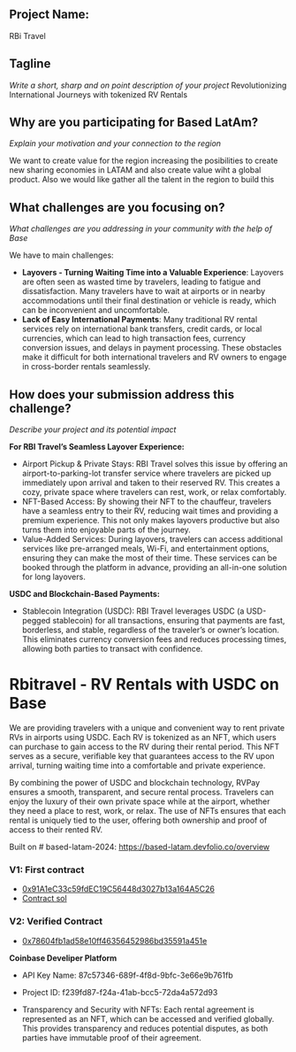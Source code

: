 
## Project Name:
RBi Travel

## Tagline
*Write a short, sharp and on point description of your project*
Revolutionizing International Journeys with tokenized RV Rentals

## Why are you participating for Based LatAm?
*Explain your motivation and your connection to the region*

We want to create value for the region increasing the posibilities to create new sharing economies in LATAM and also create value wiht a global product. Also we would like gather all the talent in the region to build this

## What challenges are you focusing on?
*What challenges are you addressing in your community with the help of Base*

We have to main challenges: 
- **Layovers - Turning Waiting Time into a Valuable Experience**: Layovers are often seen as wasted time by travelers, leading to fatigue and dissatisfaction. Many travelers have to wait at airports or in nearby accommodations until their final destination or vehicle is ready, which can be inconvenient and uncomfortable.
- **Lack of Easy International Payments**: Many traditional RV rental services rely on international bank transfers, credit cards, or local currencies, which can lead to high transaction fees, currency conversion issues, and delays in payment processing. These obstacles make it difficult for both international travelers and RV owners to engage in cross-border rentals seamlessly.

## How does your submission address this challenge?
*Describe your project and its potential impact*

**For RBI Travel’s Seamless Layover Experience:**
- Airport Pickup & Private Stays: RBI Travel solves this issue by offering an airport-to-parking-lot transfer service where travelers are picked up immediately upon arrival and taken to their reserved RV. This creates a cozy, private space where travelers can rest, work, or relax comfortably.
- NFT-Based Access: By showing their NFT to the chauffeur, travelers have a seamless entry to their RV, reducing wait times and providing a premium experience. This not only makes layovers productive but also turns them into enjoyable parts of the journey.
- Value-Added Services: During layovers, travelers can access additional services like pre-arranged meals, Wi-Fi, and entertainment options, ensuring they can make the most of their time. These services can be booked through the platform in advance, providing an all-in-one solution for long layovers.

**USDC and Blockchain-Based Payments:**
- Stablecoin Integration (USDC): RBI Travel leverages USDC (a USD-pegged stablecoin) for all transactions, ensuring that payments are fast, borderless, and stable, regardless of the traveler’s or owner’s location. This eliminates currency conversion fees and reduces processing times, allowing both parties to transact with confidence.







# Rbitravel - RV Rentals with USDC on Base
We are providing travelers with a unique and convenient way to rent private RVs in airports using USDC.  Each RV is tokenized as an NFT, which users can purchase to gain access to the RV during their rental period. This NFT serves as a secure, verifiable key that guarantees access to the RV upon arrival, turning waiting time into a comfortable and private experience.

By combining the power of USDC and blockchain technology, RVPay ensures a smooth, transparent, and secure rental process. Travelers can enjoy the luxury of their own private space while at the airport, whether they need a place to rest, work, or relax.  The use of NFTs ensures that each rental is uniquely tied to the user, offering both ownership and proof of access to their rented RV.


Built on # based-latam-2024: https://based-latam.devfolio.co/overview 


### V1: First contract
- [0x91A1eC33c59fdEC19C56448d3027b13a164A5C26](https://sepolia.basescan.org/address/0x91a1ec33c59fdec19c56448d3027b13a164a5c26)
- [Contract sol](https://github.com/Ekinoxis-evm/based-latam-2024/blob/main/RVRental.sol)
  
### V2: Verified Contract
- [0x78604fb1ad58e10ff46356452986bd35591a451e](https://sepolia.basescan.org/address/0x78604fb1ad58e10ff46356452986bd35591a451e)

**Coinbase Develiper Platform**
- API Key Name: 87c57346-689f-4f8d-9bfc-3e66e9b761fb
- Project ID: f239fd87-f24a-41ab-bcc5-72da4a572d93

- Transparency and Security with NFTs: Each rental agreement is represented as an NFT, which can be accessed and verified globally. This provides transparency and reduces potential disputes, as both parties have immutable proof of their agreement.
